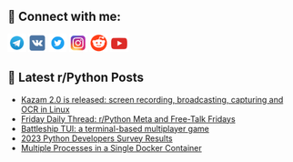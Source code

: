 ## 🔎 Connect with me:
[<img src="https://github.com/bullbesh/bullbesh/blob/main/images/Telegram.png" width="32" height="32" />](https://t.me/bullbesh)
[<img src="https://github.com/bullbesh/bullbesh/blob/main/images/VK.png" width="32" height="32" />](https://vk.com/bullbesh)
[<img src="https://github.com/bullbesh/bullbesh/blob/main/images/Twitter.png" width="32" height="32" />](https://twitter.com/bullbesh1)
[<img src="https://github.com/bullbesh/bullbesh/blob/main/images/Instagram.png" width="32" height="32" />](https://www.instagram.com/bullbesh)
[<img src="https://github.com/bullbesh/bullbesh/blob/main/images/Reddit.png" width="32" height="32" />](https://www.reddit.com/user/bullbesh)
[<img src="https://github.com/bullbesh/bullbesh/blob/main/images/YouTube.png" width="32" height="32" />](https://www.youtube.com/channel/UCtfjRs6uzgq5mfm8S06WTcg)

## 📕 Latest r/Python Posts
<!-- BLOG-POST-LIST:START -->
- [Kazam 2.0 is released: screen recording, broadcasting, capturing and OCR in Linux](https://www.reddit.com/r/Python/comments/1f4xjxh/kazam_20_is_released_screen_recording/)
- [Friday Daily Thread: r/Python Meta and Free-Talk Fridays](https://www.reddit.com/r/Python/comments/1f4hgd2/friday_daily_thread_rpython_meta_and_freetalk/)
- [Battleship TUI: a terminal-based multiplayer game](https://www.reddit.com/r/Python/comments/1f4flrj/battleship_tui_a_terminalbased_multiplayer_game/)
- [2023 Python Developers Survey Results](https://www.reddit.com/r/Python/comments/1f43acl/2023_python_developers_survey_results/)
- [Multiple Processes in a Single Docker Container](https://www.reddit.com/r/Python/comments/1f432fi/multiple_processes_in_a_single_docker_container/)
<!-- BLOG-POST-LIST:END -->
